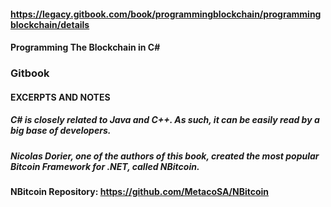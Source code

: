 #### https://legacy.gitbook.com/book/programmingblockchain/programmingblockchain/details
#### Programming The Blockchain in C#

### Gitbook

#### EXCERPTS AND NOTES

##### C# is closely related to Java and C++. As such, it can be easily read by a big base of developers.
##### Nicolas Dorier, one of the authors of this book, created the most popular Bitcoin Framework for .NET, called NBitcoin.

#### NBitcoin Repository: https://github.com/MetacoSA/NBitcoin
